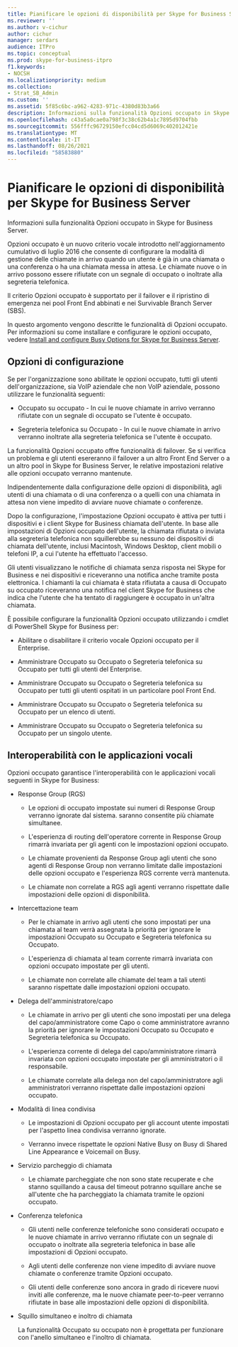```yaml
---
title: Pianificare le opzioni di disponibilità per Skype for Business Server
ms.reviewer: ''
ms.author: v-cichur
author: cichur
manager: serdars
audience: ITPro
ms.topic: conceptual
ms.prod: skype-for-business-itpro
f1.keywords:
- NOCSH
ms.localizationpriority: medium
ms.collection:
- Strat_SB_Admin
ms.custom: ''
ms.assetid: 5f85c6bc-a962-4283-971c-4380d83b3a66
description: Informazioni sulla funzionalità Opzioni occupato in Skype for Business Server.
ms.openlocfilehash: c43a5a0cae0a798f3c38c62b4a1c7895d9704fbb
ms.sourcegitcommit: 556fffc96729150efcc04cd5d6069c402012421e
ms.translationtype: MT
ms.contentlocale: it-IT
ms.lasthandoff: 08/26/2021
ms.locfileid: "58583880"
---
```

# <a name="plan-for-busy-options-for-skype-for-business-server"></a>Pianificare le opzioni di disponibilità per Skype for Business Server
 
Informazioni sulla funzionalità Opzioni occupato in Skype for Business Server.
  
Opzioni occupato è un nuovo criterio vocale introdotto nell'aggiornamento cumulativo di luglio 2016 che consente di configurare la modalità di gestione delle chiamate in arrivo quando un utente è già in una chiamata o una conferenza o ha una chiamata messa in attesa. Le chiamate nuove o in arrivo possono essere rifiutate con un segnale di occupato o inoltrate alla segreteria telefonica. 
  
Il criterio Opzioni occupato è supportato per il failover e il ripristino di emergenza nei pool Front End abbinati e nei Survivable Branch Server (SBS).
  
In questo argomento vengono descritte le funzionalità di Opzioni occupato. Per informazioni su come installare e configurare le opzioni occupato, vedere [Install and configure Busy Options for Skype for Business Server](../../deploy/deploy-enterprise-voice/install-and-configure-busy-options.md).
  
## <a name="configuration-options"></a>Opzioni di configurazione

Se per l'organizzazione sono abilitate le opzioni occupato, tutti gli utenti dell'organizzazione, sia VoIP aziendale che non VoIP aziendale, possono utilizzare le funzionalità seguenti:
  
- Occupato su occupato - In cui le nuove chiamate in arrivo verranno rifiutate con un segnale di occupato se l'utente è occupato.
    
- Segreteria telefonica su Occupato - In cui le nuove chiamate in arrivo verranno inoltrate alla segreteria telefonica se l'utente è occupato.
    
La funzionalità Opzioni occupato offre funzionalità di failover. Se si verifica un problema e gli utenti esereranno il failover a un altro Front End Server o a un altro pool in Skype for Business Server, le relative impostazioni relative alle opzioni occupato verranno mantenute.
  
Indipendentemente dalla configurazione delle opzioni di disponibilità, agli utenti di una chiamata o di una conferenza o a quelli con una chiamata in attesa non viene impedito di avviare nuove chiamate o conferenze. 
  
Dopo la configurazione, l'impostazione Opzioni occupato è attiva per tutti i dispositivi e i client Skype for Business chiamata dell'utente. In base alle impostazioni di Opzioni occupato dell'utente, la chiamata rifiutata o inviata alla segreteria telefonica non squillerebbe su nessuno dei dispositivi di chiamata dell'utente, inclusi Macintosh, Windows Desktop, client mobili o telefoni IP, a cui l'utente ha effettuato l'accesso. 
  
Gli utenti visualizzano le notifiche di chiamata senza risposta nei Skype for Business e nei dispositivi e riceveranno una notifica anche tramite posta elettronica. I chiamanti la cui chiamata è stata rifiutata a causa di Occupato su occupato riceveranno una notifica nel client Skype for Business che indica che l'utente che ha tentato di raggiungere è occupato in un'altra chiamata.
  
È possibile configurare la funzionalità Opzioni occupato utilizzando i cmdlet di PowerShell Skype for Business per:
  
- Abilitare o disabilitare il criterio vocale Opzioni occupato per il Enterprise.
    
- Amministrare Occupato su Occupato o Segreteria telefonica su Occupato per tutti gli utenti del Enterprise.
    
- Amministrare Occupato su Occupato o Segreteria telefonica su Occupato per tutti gli utenti ospitati in un particolare pool Front End.
    
- Amministrare Occupato su Occupato o Segreteria telefonica su Occupato per un elenco di utenti.
    
- Amministrare Occupato su Occupato o Segreteria telefonica su Occupato per un singolo utente.
    
## <a name="interoperability-with-voice-applications"></a>Interoperabilità con le applicazioni vocali

Opzioni occupato garantisce l'interoperabilità con le applicazioni vocali seguenti in Skype for Business:
  
- Response Group (RGS)
    
  - Le opzioni di occupato impostate sui numeri di Response Group verranno ignorate dal sistema. saranno consentite più chiamate simultanee. 
    
  - L'esperienza di routing dell'operatore corrente in Response Group rimarrà invariata per gli agenti con le impostazioni opzioni occupato.
    
  - Le chiamate provenienti da Response Group agli utenti che sono agenti di Response Group non verranno limitate dalle impostazioni delle opzioni occupato e l'esperienza RGS corrente verrà mantenuta.
    
  - Le chiamate non correlate a RGS agli agenti verranno rispettate dalle impostazioni delle opzioni di disponibilità.
    
- Intercettazione team
    
  - Per le chiamate in arrivo agli utenti che sono impostati per una chiamata al team verrà assegnata la priorità per ignorare le impostazioni Occupato su Occupato e Segreteria telefonica su Occupato.
    
  - L'esperienza di chiamata al team corrente rimarrà invariata con opzioni occupato impostate per gli utenti.
    
  - Le chiamate non correlate alle chiamate del team a tali utenti saranno rispettate dalle impostazioni opzioni occupato.
    
- Delega dell'amministratore/capo 
    
  - Le chiamate in arrivo per gli utenti che sono impostati per una delega del capo/amministratore come Capo o come amministratore avranno la priorità per ignorare le impostazioni Occupato su Occupato e Segreteria telefonica su Occupato.
    
  - L'esperienza corrente di delega del capo/amministratore rimarrà invariata con opzioni occupato impostate per gli amministratori o il responsabile.
    
  - Le chiamate correlate alla delega non del capo/amministratore agli amministratori verranno rispettate dalle impostazioni opzioni occupato.
    
- Modalità di linea condivisa 
    
  - Le impostazioni di Opzioni occupato per gli account utente impostati per l'aspetto linea condivisa verranno ignorate. 
    
  - Verranno invece rispettate le opzioni Native Busy on Busy di Shared Line Appearance e Voicemail on Busy.
    
- Servizio parcheggio di chiamata 
    
  - Le chiamate parcheggiate che non sono state recuperate e che stanno squillando a causa del timeout potranno squillare anche se all'utente che ha parcheggiato la chiamata tramite le opzioni occupato. 
    
- Conferenza telefonica
    
  - Gli utenti nelle conferenze telefoniche sono considerati occupato e le nuove chiamate in arrivo verranno rifiutate con un segnale di occupato o inoltrate alla segreteria telefonica in base alle impostazioni di Opzioni occupato.
    
  - Agli utenti delle conferenze non viene impedito di avviare nuove chiamate o conferenze tramite Opzioni occupato.
    
  - Gli utenti delle conferenze sono ancora in grado di ricevere nuovi inviti alle conferenze, ma le nuove chiamate peer-to-peer verranno rifiutate in base alle impostazioni delle opzioni di disponibilità.
    
- Squillo simultaneo e inoltro di chiamata
    
    La funzionalità Occupato su occupato non è progettata per funzionare con l'anello simultaneo e l'inoltro di chiamata.
    

